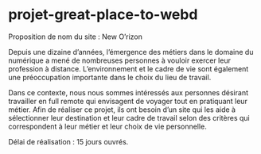 # projet-great-place-to-webd

Proposition de nom du site : New O’rizon

Depuis une dizaine d’années, l’émergence des métiers dans le domaine du numérique a mené de nombreuses personnes à vouloir exercer leur profession à distance.
L’environnement et le cadre de vie sont également une préoccupation importante dans le choix du lieu de travail.

Dans ce contexte, nous nous sommes intéressés aux personnes désirant travailler en full remote qui envisagent de voyager tout en pratiquant leur métier. 
Afin de réaliser ce projet, ils ont besoin d’un site qui les aide à sélectionner leur destination et leur cadre de travail selon des critères qui correspondent à leur métier et leur choix de vie personnelle.

Délai de réalisation : 
15 jours ouvrés.


